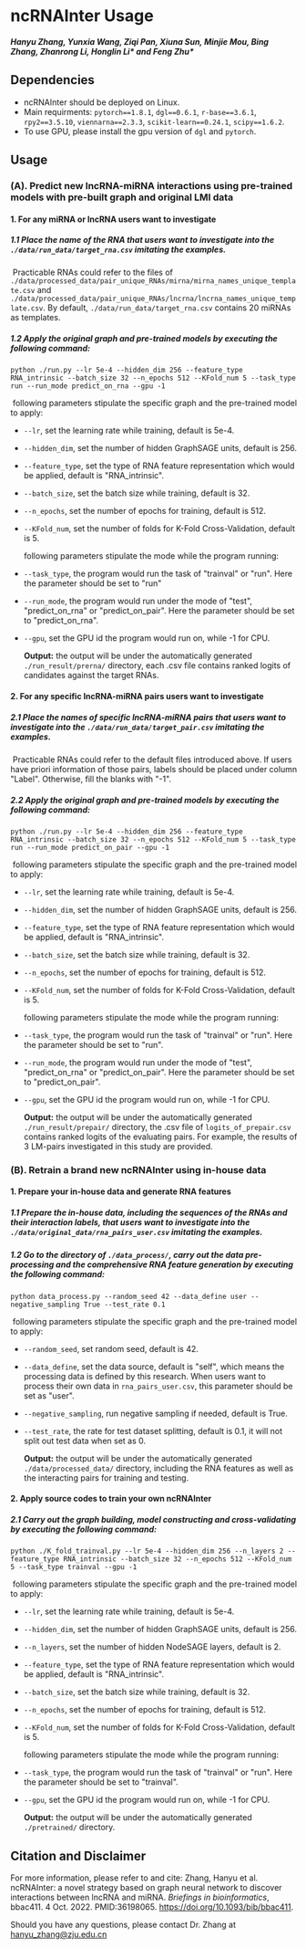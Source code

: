 # ncRNAInter Usage
##### Hanyu Zhang, Yunxia Wang, Ziqi Pan, Xiuna Sun, Minjie Mou, Bing Zhang, Zhanrong Li, Honglin Li* and Feng Zhu*



## Dependencies

- ncRNAInter should be deployed on Linux.
- Main requirments: `pytorch==1.8.1`, `dgl==0.6.1`, `r-base==3.6.1`, `rpy2==3.5.10`, `viennarna==2.3.3`, `scikit-learn==0.24.1`, `scipy==1.6.2`.
- To use GPU, please install the gpu version of `dgl` and `pytorch`.



## Usage

### (A). Predict new lncRNA-miRNA interactions using pre-trained models with pre-built graph and original LMI data
#### 1. For any miRNA or lncRNA users want to investigate
##### 1.1 Place the name of the RNA that users want to investigate into the `./data/run_data/target_rna.csv` imitating the examples. 
​		Practicable RNAs could refer to the files of `./data/processed_data/pair_unique_RNAs/mirna/mirna_names_unique_template.csv` and `./data/processed_data/pair_unique_RNAs/lncrna/lncrna_names_unique_template.csv`. By default, `./data/run_data/target_rna.csv` contains 20 miRNAs as templates.

##### 1.2 Apply the original graph and pre-trained models by executing the following command:
```
python ./run.py --lr 5e-4 --hidden_dim 256 --feature_type RNA_intrinsic --batch_size 32 --n_epochs 512 --KFold_num 5 --task_type run --run_mode predict_on_rna --gpu -1 
```
​		following parameters stipulate the specific graph and the pre-trained model to apply:
- `--lr`, set the learning rate while training, default is 5e-4.

- `--hidden_dim`, set the number of hidden GraphSAGE units, default is 256.

- `--feature_type`, set the type of RNA feature representation which would be applied, default is "RNA_intrinsic".

- `--batch_size`, set the batch size while training, default is 32.

- `--n_epochs`, set the number of epochs for training, default is 512.

- `--KFold_num`, set the number of folds for K-Fold Cross-Validation, default is 5.

  following parameters stipulate the mode while the program running:

- `--task_type`, the program would run the task of "trainval" or "run". Here the parameter should be set to "run"

- `--run_mode`, the program would run under the mode of "test", "predict_on_rna" or "predict_on_pair". Here the parameter should be set to "predict_on_rna".

- `--gpu`, set the GPU id the program would run on, while -1 for CPU.

  __Output:__ the output  will be under the automatically generated `./run_result/prerna/` directory, each .csv file contains ranked logits of candidates against the target RNAs.
#### 2. For any specific lncRNA-miRNA pairs users want to investigate
##### 2.1 Place the names of specific lncRNA-miRNA pairs that users want to investigate into the `./data/run_data/target_pair.csv` imitating the examples. 
​		Practicable RNAs could refer to the default files introduced above. If users have priori information of those pairs, labels should be placed under column "Label". Otherwise, fill the blanks with "-1".
##### 2.2 Apply the original graph and pre-trained models by executing the following command:
```
python ./run.py --lr 5e-4 --hidden_dim 256 --feature_type RNA_intrinsic --batch_size 32 --n_epochs 512 --KFold_num 5 --task_type run --run_mode predict_on_pair --gpu -1 
```
​		following parameters stipulate the specific graph and the pre-trained model to apply:
- `--lr`, set the learning rate while training, default is 5e-4.

- `--hidden_dim`, set the number of hidden GraphSAGE units, default is 256.

- `--feature_type`, set the type of RNA feature representation which would be applied, default is "RNA_intrinsic".

- `--batch_size`, set the batch size while training, default is 32.

- `--n_epochs`, set the number of epochs for training, default is 512.

- `--KFold_num`, set the number of folds for K-Fold Cross-Validation, default is 5.

  following parameters stipulate the mode while the program running:

- `--task_type`, the program would run the task of "trainval" or "run". Here the parameter should be set to "run".

- `--run_mode`, the program would run under the mode of "test", "predict_on_rna" or "predict_on_pair". Here the parameter should be set to "predict_on_pair".

- `--gpu`, set the GPU id the program would run on, while -1 for CPU.

  __Output:__ the output  will be under the automatically generated `./run_result/prepair/` directory, the .csv file of `logits_of_prepair.csv` contains ranked logits of the evaluating pairs. For example, the results of 3 LM-pairs investigated in this study are provided. 
  
  

### (B). Retrain a brand new ncRNAInter using in-house data

#### 1. Prepare your in-house data and generate RNA features
##### 1.1 Prepare the in-house data, including the sequences of the RNAs and their interaction labels, that users want to investigate into the `./data/original_data/rna_pairs_user.csv` imitating the examples. 
##### 1.2 Go to the directory of `./data_process/`, carry out the data pre-processing and the comprehensive RNA feature generation by executing the following command: 
```
python data_process.py --random_seed 42 --data_define user --negative_sampling True --test_rate 0.1 
```
​		following parameters stipulate the specific graph and the pre-trained model to apply:
- `--random_seed`, set random seed, default is 42.

- `--data_define`, set the data source, default is "self", which means the processing data is defined by this research. When users want to process their own data in `rna_pairs_user.csv`, this parameter should be set as "user".

- `--negative_sampling`, run negative sampling if needed, default is True.

- `--test_rate`, the rate for test dataset splitting, default is 0.1, it will not split out test data when set as 0.

  __Output:__ the output  will be under the automatically generated `./data/processed_data/` directory, including the RNA features as well as the interacting pairs for training and testing. 

#### 2. Apply source codes to train your own ncRNAInter
##### 2.1 Carry out the graph building, model constructing and cross-validating by executing the following command:
```
python ./K_fold_trainval.py --lr 5e-4 --hidden_dim 256 --n_layers 2 --feature_type RNA_intrinsic --batch_size 32 --n_epochs 512 --KFold_num 5 --task_type trainval --gpu -1 
```
​		following parameters stipulate the specific graph and the pre-trained model to apply:
- `--lr`, set the learning rate while training, default is 5e-4.

- `--hidden_dim`, set the number of hidden GraphSAGE units, default is 256.

- `--n_layers`, set the number of hidden NodeSAGE layers, default is 2.

- `--feature_type`, set the type of RNA feature representation which would be applied, default is "RNA_intrinsic".

- `--batch_size`, set the batch size while training, default is 32.

- `--n_epochs`, set the number of epochs for training, default is 512.

- `--KFold_num`, set the number of folds for K-Fold Cross-Validation, default is 5.

  following parameters stipulate the mode while the program running:

- `--task_type`, the program would run the task of "trainval" or "run". Here the parameter should be set to "trainval".

- `--gpu`, set the GPU id the program would run on, while -1 for CPU.

  __Output:__ the output will be under the automatically generated `./pretrained/` directory. 



## Citation and Disclaimer

For more information, please refer to and cite: Zhang, Hanyu et al. ncRNAInter: a novel strategy based on graph neural network to discover interactions between lncRNA and miRNA. *Briefings in bioinformatics*, bbac411. 4 Oct. 2022. PMID:36198065. https://doi.org/10.1093/bib/bbac411.

Should you have any questions, please contact Dr. Zhang at hanyu_zhang@zju.edu.cn

